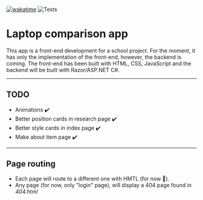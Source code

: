 [![wakatime](https://wakatime.com/badge/github/kenjitagawa/laptop-comparison-website.svg)](https://wakatime.com/badge/github/kenjitagawa/laptop-comparison-website)
![Tests](https://img.shields.io/github/checks-status/kenjitagawa/laptop-comparison-website/main)

# Laptop comparison app
This app is a front-end development for a school project. For the moment, it has only the implementation of the front-end, however, the backend is coming. 
The front-end has been built with HTML, CSS, JavaScript and the backend will be built with Razor/ASP.NET C#.

---

## TODO 

* Animations :heavy_check_mark:
* Better position cards in research page :heavy_check_mark:
* Better style cards in index page :heavy_check_mark:
* Make about item page :heavy_check_mark:
---

## Page routing

* Each page will route to a different one with HMTL (for now 🙂).
* Any page (for now, only "login" page), will display a 404 page found in *404.html* 









